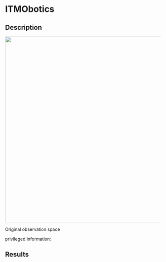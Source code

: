 # ITMObotics

## Description

<img src="../docs/imgs/ITMObotics.jpeg" width="600">


Original observation space

privileged information: 

## Results
